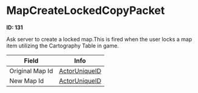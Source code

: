 # MapCreateLockedCopyPacket

__ID: 131__

Ask server to create a locked map.This is fired when the user locks a map item utilizing the Cartography Table in game.

<table><thead><tr><th>Field</th><th>Info</th></tr></thead><tbody>
<tr><td>Original Map Id</td><td><a href="../types/ActorUniqueID.md">ActorUniqueID</a></td></tr>
<tr><td>New Map Id</td><td><a href="../types/ActorUniqueID.md">ActorUniqueID</a></td></tr>
</tbody></table>